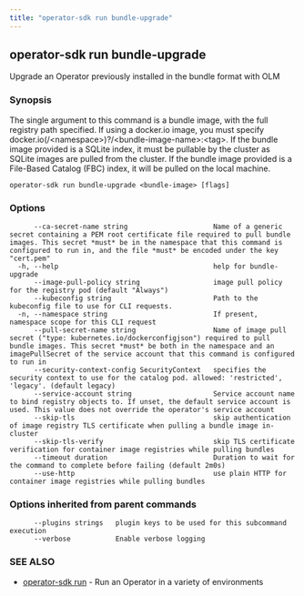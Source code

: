 ```yaml
---
title: "operator-sdk run bundle-upgrade"
---
```

## operator-sdk run bundle-upgrade

Upgrade an Operator previously installed in the bundle format with OLM

### Synopsis

The single argument to this command is a bundle image, with the full registry path specified.
If using a docker.io image, you must specify docker.io(/&lt;namespace&gt;)?/&lt;bundle-image-name&gt;:&lt;tag&gt;.
If the bundle image provided is a SQLite index, it must be pullable by the cluster as SQLite images are pulled from the cluster.
If the bundle image provided is a File-Based Catalog (FBC) index, it will be pulled on the local machine.

```
operator-sdk run bundle-upgrade <bundle-image> [flags]
```

### Options

```
      --ca-secret-name string                     Name of a generic secret containing a PEM root certificate file required to pull bundle images. This secret *must* be in the namespace that this command is configured to run in, and the file *must* be encoded under the key "cert.pem"
  -h, --help                                      help for bundle-upgrade
      --image-pull-policy string                  image pull policy for the registry pod (default "Always")
      --kubeconfig string                         Path to the kubeconfig file to use for CLI requests.
  -n, --namespace string                          If present, namespace scope for this CLI request
      --pull-secret-name string                   Name of image pull secret ("type: kubernetes.io/dockerconfigjson") required to pull bundle images. This secret *must* be both in the namespace and an imagePullSecret of the service account that this command is configured to run in
      --security-context-config SecurityContext   specifies the security context to use for the catalog pod. allowed: 'restricted', 'legacy'. (default legacy)
      --service-account string                    Service account name to bind registry objects to. If unset, the default service account is used. This value does not override the operator's service account
      --skip-tls                                  skip authentication of image registry TLS certificate when pulling a bundle image in-cluster
      --skip-tls-verify                           skip TLS certificate verification for container image registries while pulling bundles
      --timeout duration                          Duration to wait for the command to complete before failing (default 2m0s)
      --use-http                                  use plain HTTP for container image registries while pulling bundles
```

### Options inherited from parent commands

```
      --plugins strings   plugin keys to be used for this subcommand execution
      --verbose           Enable verbose logging
```

### SEE ALSO

* [operator-sdk run](../operator-sdk_run)	 - Run an Operator in a variety of environments


